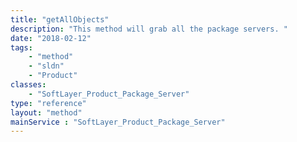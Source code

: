 ```yaml
---
title: "getAllObjects"
description: "This method will grab all the package servers. "
date: "2018-02-12"
tags:
    - "method"
    - "sldn"
    - "Product"
classes:
    - "SoftLayer_Product_Package_Server"
type: "reference"
layout: "method"
mainService : "SoftLayer_Product_Package_Server"
---
```

